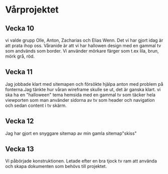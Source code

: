 # Vårprojektet
## Vecka 10
vi valde grupp Olle, Anton, Zacharias och Elias Wenn.
Det vi har gjort idag är att prata ihop oss. Våranide är att vi har hallowen design med en gammal tv som andvänds som border. Vi använder mörkare färger som t.ex lila, brun, mörk grå, röd.
## Vecka 11
Jag jobbade klart med sitemapen och försökte hjälpa anton med problem på fonterna.Jag tänkte hur våran wireframe skulle se ut, det är ganska klart. vi ska ha en "halloween" tema hemsida med en gammal tv som täcker hela viewporten som man använder sidorna av tv som header och navigation och sedan content i tv skärm.
## Vecka 12
Jag har gjort en snyggare sitemap av min gamla sitemap"skiss"
## Vecka 13
Vi påbörjade konstruktionen. Letade efter en bra tjock tv ram att använda och skapa dokumenten som behövs till projektet.
